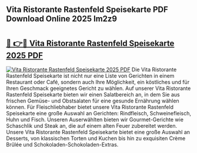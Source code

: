 ## Vita Ristorante Rastenfeld Speisekarte PDF Download Online 2025 lm2z9

# <h2><a href="http://gcccl2u.nevu.top/?p=Vita+Ristorante+Rastenfeld+Speisekarte">🔗 👉🔴 Vita Ristorante Rastenfeld Speisekarte 2025 PDF</a></h2>

[![Vita Ristorante Rastenfeld Speisekarte 2025 PDF](https://i.imgur.com/dBaPXMq.png)](http://gcccl2u.nevu.top/?p=Vita+Ristorante+Rastenfeld+Speisekarte)
Die Vita Ristorante Rastenfeld Speisekarte ist nicht nur eine Liste von Gerichten in einem Restaurant oder Café, sondern auch Ihre Möglichkeit, ein köstliches und für Ihren Geschmack geeignetes Gericht zu wählen. Auf unserer Vita Ristorante Rastenfeld Speisekarte bieten wir einen Salatbereich an, in dem Sie aus frischen Gemüse- und Obstsalaten für eine gesunde Ernährung wählen können. Für Fleischliebhaber bietet unsere Vita Ristorante Rastenfeld Speisekarte eine große Auswahl an Gerichten: Rindfleisch, Schweinefleisch, Huhn und Fisch. Unseren Auserwählten bieten wir Gourmet-Gerichte wie Schaschlik und Steak an, die auf einem alten Feuer zubereitet werden. Unsere Vita Ristorante Rastenfeld Speisekarte bietet eine große Auswahl an Desserts, von klassischen Torten und Kuchen bis hin zu exquisiten Crème Brûlée und Schokoladen-Schokoladen-Extras.
